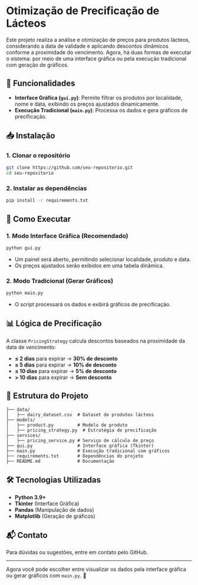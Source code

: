 # Otimização de Precificação de Lácteos

Este projeto realiza a análise e otimização de preços para produtos lácteos, considerando a data de validade e aplicando descontos dinâmicos conforme a proximidade do vencimento. Agora, há duas formas de executar o sistema: por meio de uma interface gráfica ou pela execução tradicional com geração de gráficos.

## 📌 Funcionalidades
- **Interface Gráfica (`gui.py`)**: Permite filtrar os produtos por localidade, nome e data, exibindo os preços ajustados dinamicamente.
- **Execução Tradicional (`main.py`)**: Processa os dados e gera gráficos de precificação.

## 📥 Instalação
### **1. Clonar o repositório**
```sh
git clone https://github.com/seu-repositorio.git
cd seu-repositorio
```
### **2. Instalar as dependências**
```sh
pip install -r requirements.txt
```

## 🚀 Como Executar
### **1. Modo Interface Gráfica** (Recomendado)
```sh
python gui.py
```
- Um painel será aberto, permitindo selecionar localidade, produto e data.
- Os preços ajustados serão exibidos em uma tabela dinâmica.

### **2. Modo Tradicional (Gerar Gráficos)**
```sh
python main.py
```
- O script processará os dados e exibirá gráficos de precificação.

## 📊 Lógica de Precificação
A classe `PricingStrategy` calcula descontos baseados na proximidade da data de vencimento:
- **≤ 2 dias** para expirar → **30% de desconto**
- **≤ 5 dias** para expirar → **10% de desconto**
- **≤ 10 dias** para expirar → **5% de desconto**
- **> 10 dias** para expirar → **Sem desconto**

## 📌 Estrutura do Projeto
```
├── data/
│   ├── dairy_dataset.csv  # Dataset de produtos lácteos
├── models/
│   ├── product.py         # Modelo de produto
│   ├── pricing_strategy.py  # Estratégia de precificação
├── services/
│   ├── pricing_service.py # Serviço de cálculo de preço
├── gui.py                 # Interface gráfica (Tkinter)
├── main.py                # Execução tradicional com gráficos
├── requirements.txt       # Dependências do projeto
├── README.md              # Documentação
```

## 🛠 Tecnologias Utilizadas
- **Python 3.9+**
- **Tkinter** (Interface Gráfica)
- **Pandas** (Manipulação de dados)
- **Matplotlib** (Geração de gráficos)

## 📬 Contato
Para dúvidas ou sugestões, entre em contato pelo GitHub.

---
Agora você pode escolher entre visualizar os dados pela interface gráfica ou gerar gráficos com `main.py`. 🚀
